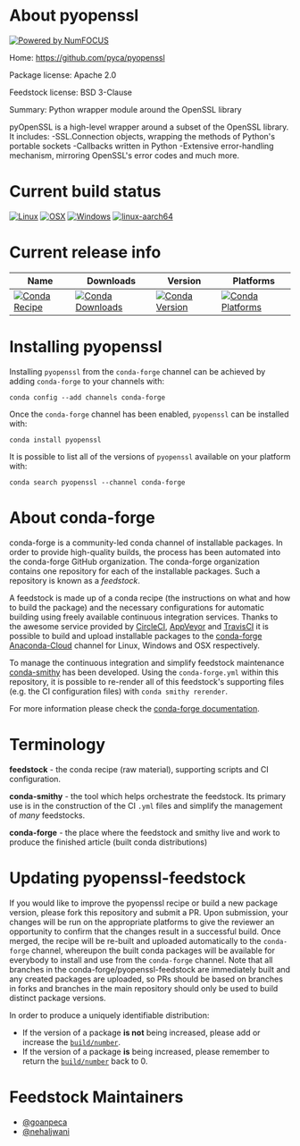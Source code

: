 About pyopenssl
===============

[![Powered by NumFOCUS](https://img.shields.io/badge/powered%20by-NumFOCUS-orange.svg?style=flat&colorA=E1523D&colorB=007D8A)](http://numfocus.org)

Home: https://github.com/pyca/pyopenssl

Package license: Apache 2.0

Feedstock license: BSD 3-Clause

Summary: Python wrapper module around the OpenSSL library

pyOpenSSL is a high-level wrapper around a subset of the OpenSSL library.
It includes:
-SSL.Connection objects, wrapping the methods of Python's portable sockets
-Callbacks written in Python
-Extensive error-handling mechanism, mirroring OpenSSL's error codes
and much more.


Current build status
====================

[![Linux](https://img.shields.io/circleci/project/github/conda-forge/pyopenssl-feedstock/master.svg?label=Linux)](https://circleci.com/gh/conda-forge/pyopenssl-feedstock)
[![OSX](https://img.shields.io/travis/conda-forge/pyopenssl-feedstock/master.svg?label=macOS)](https://travis-ci.org/conda-forge/pyopenssl-feedstock)
[![Windows](https://img.shields.io/appveyor/ci/conda-forge/pyopenssl-feedstock/master.svg?label=Windows)](https://ci.appveyor.com/project/conda-forge/pyopenssl-feedstock/branch/master)
[![linux-aarch64](https://img.shields.io/shippable/5c32977c4e246e0700cece4c/aarch64.svg?label=linux-aarch64)](https://app.shippable.com/github/Archiconda/pyopenssl-feedstock)

Current release info
====================

| Name | Downloads | Version | Platforms |
| --- | --- | --- | --- |
| [![Conda Recipe](https://img.shields.io/badge/recipe-pyopenssl-green.svg)](https://anaconda.org/conda-forge/pyopenssl) | [![Conda Downloads](https://img.shields.io/conda/dn/conda-forge/pyopenssl.svg)](https://anaconda.org/conda-forge/pyopenssl) | [![Conda Version](https://img.shields.io/conda/vn/conda-forge/pyopenssl.svg)](https://anaconda.org/conda-forge/pyopenssl) | [![Conda Platforms](https://img.shields.io/conda/pn/conda-forge/pyopenssl.svg)](https://anaconda.org/conda-forge/pyopenssl) |

Installing pyopenssl
====================

Installing `pyopenssl` from the `conda-forge` channel can be achieved by adding `conda-forge` to your channels with:

```
conda config --add channels conda-forge
```

Once the `conda-forge` channel has been enabled, `pyopenssl` can be installed with:

```
conda install pyopenssl
```

It is possible to list all of the versions of `pyopenssl` available on your platform with:

```
conda search pyopenssl --channel conda-forge
```


About conda-forge
=================

conda-forge is a community-led conda channel of installable packages.
In order to provide high-quality builds, the process has been automated into the
conda-forge GitHub organization. The conda-forge organization contains one repository
for each of the installable packages. Such a repository is known as a *feedstock*.

A feedstock is made up of a conda recipe (the instructions on what and how to build
the package) and the necessary configurations for automatic building using freely
available continuous integration services. Thanks to the awesome service provided by
[CircleCI](https://circleci.com/), [AppVeyor](https://www.appveyor.com/)
and [TravisCI](https://travis-ci.org/) it is possible to build and upload installable
packages to the [conda-forge](https://anaconda.org/conda-forge)
[Anaconda-Cloud](https://anaconda.org/) channel for Linux, Windows and OSX respectively.

To manage the continuous integration and simplify feedstock maintenance
[conda-smithy](https://github.com/conda-forge/conda-smithy) has been developed.
Using the ``conda-forge.yml`` within this repository, it is possible to re-render all of
this feedstock's supporting files (e.g. the CI configuration files) with ``conda smithy rerender``.

For more information please check the [conda-forge documentation](https://conda-forge.org/docs/).

Terminology
===========

**feedstock** - the conda recipe (raw material), supporting scripts and CI configuration.

**conda-smithy** - the tool which helps orchestrate the feedstock.
                   Its primary use is in the construction of the CI ``.yml`` files
                   and simplify the management of *many* feedstocks.

**conda-forge** - the place where the feedstock and smithy live and work to
                  produce the finished article (built conda distributions)


Updating pyopenssl-feedstock
============================

If you would like to improve the pyopenssl recipe or build a new
package version, please fork this repository and submit a PR. Upon submission,
your changes will be run on the appropriate platforms to give the reviewer an
opportunity to confirm that the changes result in a successful build. Once
merged, the recipe will be re-built and uploaded automatically to the
`conda-forge` channel, whereupon the built conda packages will be available for
everybody to install and use from the `conda-forge` channel.
Note that all branches in the conda-forge/pyopenssl-feedstock are
immediately built and any created packages are uploaded, so PRs should be based
on branches in forks and branches in the main repository should only be used to
build distinct package versions.

In order to produce a uniquely identifiable distribution:
 * If the version of a package **is not** being increased, please add or increase
   the [``build/number``](https://conda.io/docs/user-guide/tasks/build-packages/define-metadata.html#build-number-and-string).
 * If the version of a package **is** being increased, please remember to return
   the [``build/number``](https://conda.io/docs/user-guide/tasks/build-packages/define-metadata.html#build-number-and-string)
   back to 0.

Feedstock Maintainers
=====================

* [@goanpeca](https://github.com/goanpeca/)
* [@nehaljwani](https://github.com/nehaljwani/)

